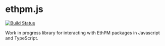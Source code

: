 ethpm.js
========

[![Build Status](https://travis-ci.org/ethpm/ethpm.js.svg?branch=master)](https://travis-ci.org/ethpm/ethpm.js)

Work in progress library for interacting with EthPM packages in
Javascript and TypeScript.
